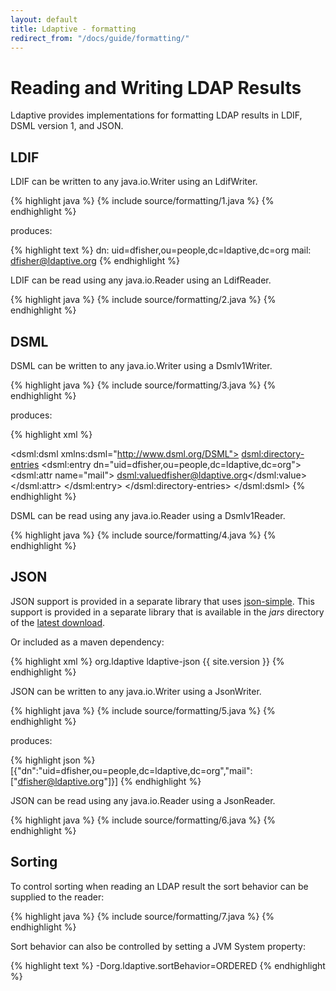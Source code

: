 ```yaml
---
layout: default
title: Ldaptive - formatting
redirect_from: "/docs/guide/formatting/"
---
```


# Reading and Writing LDAP Results

Ldaptive provides implementations for formatting LDAP results in LDIF, DSML version 1, and JSON.

## LDIF

LDIF can be written to any java.io.Writer using an LdifWriter.

{% highlight java %}
{% include source/formatting/1.java %}
{% endhighlight %}

produces:

{% highlight text %}
dn: uid=dfisher,ou=people,dc=ldaptive,dc=org
mail: dfisher@ldaptive.org
{% endhighlight %}

LDIF can be read using any java.io.Reader using an LdifReader.

{% highlight java %}
{% include source/formatting/2.java %}
{% endhighlight %}

## DSML

DSML can be written to any java.io.Writer using a Dsmlv1Writer.

{% highlight java %}
{% include source/formatting/3.java %}
{% endhighlight %}

produces:

{% highlight xml %}
<?xml version="1.0" encoding="UTF-8"?>
<dsml:dsml xmlns:dsml="http://www.dsml.org/DSML">
  <dsml:directory-entries>
    <dsml:entry dn="uid=dfisher,ou=people,dc=ldaptive,dc=org">
      <dsml:attr name="mail">
        <dsml:value>dfisher@ldaptive.org</dsml:value>
      </dsml:attr>
    </dsml:entry>
  </dsml:directory-entries>
</dsml:dsml>
{% endhighlight %}

DSML can be read using any java.io.Reader using a Dsmlv1Reader.

{% highlight java %}
{% include source/formatting/4.java %}
{% endhighlight %}

## JSON

JSON support is provided in a separate library that uses [json-simple](https://github.com/fangyidong/json-simple). This support is provided in a separate library that is available in the _jars_ directory of the [latest download](download.md).

Or included as a maven dependency:

{% highlight xml %}
<dependencies>
  <dependency>
    <groupId>org.ldaptive</groupId>
    <artifactId>ldaptive-json</artifactId>
    <version>{{ site.version }}</version>
  </dependency>
<dependencies>
{% endhighlight %}

JSON can be written to any java.io.Writer using a JsonWriter.

{% highlight java %}
{% include source/formatting/5.java %}
{% endhighlight %}

produces:

{% highlight json %}
[{"dn":"uid=dfisher,ou=people,dc=ldaptive,dc=org","mail":["dfisher@ldaptive.org"]}]
{% endhighlight %}

JSON can be read using any java.io.Reader using a JsonReader.

{% highlight java %}
{% include source/formatting/6.java %}
{% endhighlight %}

## Sorting

To control sorting when reading an LDAP result the sort behavior can be supplied to the reader:

{% highlight java %}
{% include source/formatting/7.java %}
{% endhighlight %}

Sort behavior can also be controlled by setting a JVM System property:

{% highlight text %}
-Dorg.ldaptive.sortBehavior=ORDERED
{% endhighlight %}
